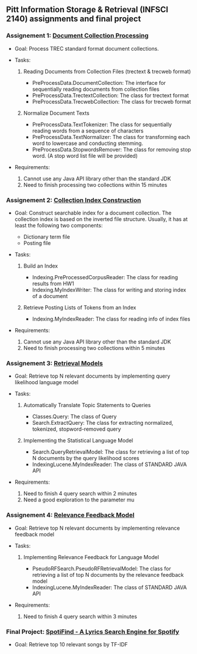 ## Pitt Information Storage & Retrieval (INFSCI 2140) assignments and final project

### Assignement 1: [Document Collection Processing](https://github.com/elleech/java_pitt/tree/master/INFSCI2140/HW_INFSCI2140_1_src)

- Goal: Process TREC standard format document collections.

- Tasks:

  1. Reading Documents from Collection Files (trectext & trecweb format)

     - PreProcessData.DocumentCollection: The interface for sequentially reading documents from collection files
     - PreProcessData.TrectextCollection: The class for trectext format
     - PreProcessData.TrecwebCollection: The class for trecweb format

  2. Normalize Document Texts

     - PreProcessData.TextTokenizer: The class for sequentially reading words from a sequence of characters
     - PreProcessData.TextNormalizer: The class for transforming each word to lowercase and conducting stemming.
     - PreProcessData.StopwordsRemover: The class for removing stop word. (A stop word list file will be provided)

- Requirements:

  1. Cannot use any Java API library other than the standard JDK
  2. Need to finish processing two collections within 15 minutes

### Assignement 2: [Collection Index Construction](https://github.com/elleech/java_pitt/tree/master/INFSCI2140/HW_INFSCI2140_2_src)

- Goal: Construct searchable index for a document collection. The collection index is based on the inverted file structure. Usually, it has at least the following two components:

  - Dictionary term file
  - Posting file

- Tasks:

  1. Build an Index

     - Indexing.PreProcessedCorpusReader: The class for reading results from HW1
     - Indexing.MyIndexWriter: The class for writing and storing index of a document

  2. Retrieve Posting Lists of Tokens from an Index

     - Indexing.MyIndexReader: The class for reading info of index files

- Requirements:

  1. Cannot use any Java API library other than the standard JDK
  2. Need to finish processing two collections within 5 minutes

### Assignement 3: [Retrieval Models](https://github.com/elleech/java_pitt/tree/master/INFSCI2140/HW_INFSCI2140_3_src)

- Goal: Retrieve top N relevant documents by implementing query likelihood language model

- Tasks:

  1. Automatically Translate Topic Statements to Queries

     - Classes.Query: The class of Query
     - Search.ExtractQuery: The class for extracting normalized, tokenized, stopword-removed query

  2. Implementing the Statistical Language Model

     - Search.QueryRetrievalModel: The class for retrieving a list of top N documents by the query likelihood scores
     - IndexingLucene.MyIndexReader: The class of STANDARD JAVA API

- Requirements:

  1. Need to finish 4 query search within 2 minutes
  2. Need a good exploration to the parameter mu

### Assignement 4: [Relevance Feedback Model](https://github.com/elleech/java_pitt/tree/master/INFSCI2140/HW_INFSCI2140_4_src)

- Goal: Retrieve top N relevant documents by implementing relevance feedback model

- Tasks:

  1. Implementing Relevance Feedback for Language Model

     - PseudoRFSearch.PseudoRFRetrievalModel: The class for retrieving a list of top N documents by the relevance feedback model
     - IndexingLucene.MyIndexReader: The class of STANDARD JAVA API

- Requirements:

  1. Need to finish 4 query search within 3 minutes

### Final Project: [SpotiFind - A Lyrics Search Engine for Spotify](https://github.com/elleech/web_practice/tree/master/spotifind)

- Goal: Retrieve top 10 relevant songs by TF-IDF
